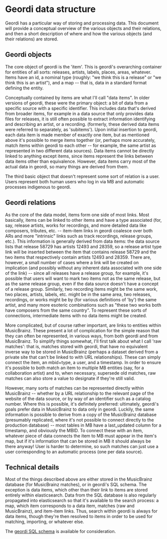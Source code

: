 Geordi data structure
=====================

Geordi has a particular way of storing and processing data. This document will provide a conceptual overview of the various objects and their relations, and then a short description of where and how the various objects (and their relations) are stored.

Geordi objects
--------------

The core object of geordi is the 'item'. This is geordi's overarching container for entities of all sorts: releases, artists, labels, places, areas, whatever. Items have an id, a nominal type (roughly: "we think this is a release" or "we think this is an artist"), and a map -- that is, data in a standard format defining the entity. 

Conceptually contained by items are what I'll call "data items". In older versions of geordi, these were the primary object: a bit of data from a specific source with a specific identifier. This includes data that's derived from broader items, for example in a data source that only provides data files for releases, it is still often possible to extract information identifying and describing an artist, or a recording. (formerly, these derived data items were referred to separately, as 'subitems'). Upon initial insertion to geordi, each data item is made member of exactly one item, but as mentioned above it's possible to merge items together (or, perhaps more accurately, match items within geordi to each other -- for example, the same artist as represented in two different data sources). Data items cannot be directly linked to anything except items, since items represent the links between data items other than equivalence. However, data items carry most of the actual data in geordi, so many things are derived from them.

The third basic object that doesn't represent some sort of relation is a user. Users represent both human users who log in via MB and automatic processes indigenous to geordi.

Geordi relations
----------------

As the core of the data model, items form one side of most links. Most basically, items can be linked to other items and have a type associated (for, say, release artists, works for recordings, and more detailed data like composers, tributes, etc. -- item-item links in geordi coalesce over both ARs and more "intrinsic" links such as track recordings, release groups, etc.). This information is generally derived from data items: the data source lists that release 58729 has artists 12493 and 28359, so a release artist type link will be inserted between the item that contains release 58729 and the two items that respectively contain artists 12493 and 28359. There are, however, a small number of cases where a link will be created on implication (and possibly without any inherent data associated with one side of the link) -- since all releases have a release group, for example, it's possible that users will want to mark two items not as the same release, but as the same release group, even if the data source doesn't have a concept of a release group. Similarly, two recording items might be the same work, two places, artists, labels, etc. might be in the same area, two releases, recordings, or works might be by (for various definitions of 'by') the same artist, and many more esoteric combinations such as "these two works both have composers from the same country". To represent these sorts of connections, intermediate items with no data items might be created.

More complicated, but of course rather important, are links to entities within MusicBrainz. These present a lot of complication for the simple reason that they can often be represented, in various ways, from both geordi and from MusicBrainz. To simplify things somewhat, I'll first talk about what I call 'raw matches': that is, matches stored with geordi, that have no equivalent inverse way to be stored in MusicBrainz (perhaps a dataset derived from a private site that can't be linked to with URL relationships). These can simply connect the item, an mbid+type, a user, and a timestamp. In order to ensure it's possible to both match an item to multiple MB entities (say, for a collaboration artist) and to, when necessary, supersede old matches, raw matches can also store a value to designate if they're still valid.

However, many sorts of matches can be represented directly within MusicBrainz -- whether by a URL relationship to the relevant page of the website of the data source, or by way of an identifier such as a catalog number. Where this is possible, it's definitely preferred: ultimately, geordi's goals prefer data in MusicBrainz to data only in geordi. Luckily, the same information is possible to derive from a copy of the MusicBrainz database (presumably replicated, where it's not possible to connect directly to the production database) -- most tables in MB have a last_updated column for a timestamp, and obviously the MBID. To connect these with an item, whatever piece of data connects the item to MB must appear in the item's map, but if it's information that can be stored in MB it should always be there anyway! User is harder to determine, so such matches can just use a user corresponding to an automatic process (one per data source).

Technical details
-----------------

Most of the things described above are either stored in the MusicBrainz database (for MusicBrainz matches), or in geordi's SQL schema. The exception is data items, which other than their link to items are stored entirely within elasticsearch. Data from the SQL database is also regularly propagated into elasticsearch so that it's available to the search process: a map, which item corresponds to a data item, matches (raw and MusicBrainz), and item-item links. Thus, search within geordi is always for data items, though they're then resolved to items in order to be used for matching, importing, or whatever else.

The [geordi SQL schema](../sql/tables.sql) is available for consideration.
